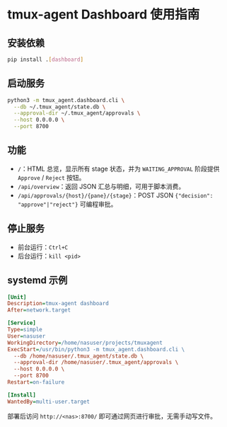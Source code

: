 # tmux-agent Dashboard 使用指南

## 安装依赖
```bash
pip install .[dashboard]
```

## 启动服务
```bash
python3 -m tmux_agent.dashboard.cli \
  --db ~/.tmux_agent/state.db \
  --approval-dir ~/.tmux_agent/approvals \
  --host 0.0.0.0 \
  --port 8700
```

## 功能
- `/`：HTML 总览，显示所有 stage 状态，并为 `WAITING_APPROVAL` 阶段提供 `Approve` / `Reject` 按钮。
- `/api/overview`：返回 JSON 汇总与明细，可用于脚本消费。
- `/api/approvals/{host}/{pane}/{stage}`：POST JSON `{"decision": "approve"|"reject"}` 可编程审批。

## 停止服务
- 前台运行：`Ctrl+C`
- 后台运行：`kill <pid>`

## systemd 示例
```ini
[Unit]
Description=tmux-agent dashboard
After=network.target

[Service]
Type=simple
User=nasuser
WorkingDirectory=/home/nasuser/projects/tmuxagent
ExecStart=/usr/bin/python3 -m tmux_agent.dashboard.cli \
  --db /home/nasuser/.tmux_agent/state.db \
  --approval-dir /home/nasuser/.tmux_agent/approvals \
  --host 0.0.0.0 \
  --port 8700
Restart=on-failure

[Install]
WantedBy=multi-user.target
```

部署后访问 `http://<nas>:8700/` 即可通过网页进行审批，无需手动写文件。
